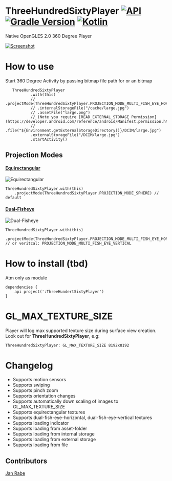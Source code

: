 # ThreeHundredSixtyPlayer [![API](https://img.shields.io/badge/API-15%2B-brightgreen.svg?style=flat)](https://android-arsenal.com/api?level=17) [![Gradle Version](https://img.shields.io/badge/gradle-4.8.1-green.svg)](https://docs.gradle.org/current/release-notes)  [![Kotlin](https://img.shields.io/badge/kotlin-1.2.50-green.svg)](https://kotlinlang.org/)  

Native OpenGLES 2.0 360 Degree Player

[![Screenshot](https://git.exozet.com/mobile-de/POC/android-360-player/raw/master/demo.gif)](https://git.exozet.com/mobile-de/POC/android-360-player/raw/master/demo.gif)

# How to use

Start 360 Degree Activity by passing bitmap file path for or an  bitmap

       ThreeHundredSixtyPlayer
               .with(this)
               // .projectMode(ThreeHundredSixtyPlayer.PROJECTION_MODE_MULTI_FISH_EYE_HORIZONTAL)
               // .internalStorageFile("/cache/large.jpg")
               // .assetFile("large.png")
               // (Note you require [READ_EXTERNAL_STORAGE Permission](https://developer.android.com/reference/android/Manifest.permission.html#READ_EXTERNAL_STORAGE))
               // .file("${Environment.getExternalStorageDirectory()}/DCIM/large.jpg") 
               .externalStorageFile("/DCIM/large.jpg")
               .startActivity() 
     
## Projection Modes

#### [Equirectangular](https://developers.theta360.com/en/docs/introduction/)

![Equirectangular](https://developers.theta360.com/intl/common/img/equirectangular.bmp)

    ThreeHundredSixtyPlayer.with(this)
        .projectMode(ThreeHundredSixtyPlayer.PROJECTION_MODE_SPHERE) // default

#### [Dual-Fisheye](https://developers.theta360.com/en/docs/introduction/)

![Dual-Fisheye](https://developers.theta360.com/intl/common/img/dualfisheye.bmp)

    ThreeHundredSixtyPlayer.with(this)
        .projectMode(ThreeHundredSixtyPlayer.PROJECTION_MODE_MULTI_FISH_EYE_HORIZONTAL) // or veritcal: PROJECTION_MODE_MULTI_FISH_EYE_VERTICAL

# How to install (tbd)

Atm only as module
    
    dependencies {
        api project(':ThreeHundertSixtyPlayer')
    }
    
# GL_MAX_TEXTURE_SIZE

Player will log max supported texture size during surface view creation. Look out for **ThreeHundredSixtyPlayer**, e.g:
    
    ThreeHundredSixtyPlayer: GL_MAX_TEXTURE_SIZE 8192x8192    
    
# Changelog

* Supports motion sensors
* Supports swiping 
* Supports pinch zoom
* Supports orientation changes
* Supports automatically down scaling of images to GL_MAX_TEXTURE_SIZE
* Supports equirectangular textures 
* Supports dual-fish-eye-horizontal, dual-fish-eye-vertical textures 
* Supports loading indicator
* Supports loading from asset-folder
* Supports loading from internal storage
* Supports loading from external storage
* Supports loading from file 

## Contributors

[Jan Rabe](jan.rabe@exozet.com)